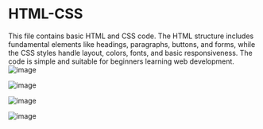 # HTML-CSS
This file contains basic HTML and CSS code. The HTML structure includes fundamental elements like headings, paragraphs, buttons, and forms, while the CSS styles handle layout, colors, fonts, and basic responsiveness. The code is simple and suitable for beginners learning web development.
![image](https://github.com/user-attachments/assets/e5431dd0-a2d2-44f1-b20a-40e25bdea226)

![image](https://github.com/user-attachments/assets/3e3f282f-710f-45d1-b9ac-48c0ead09624)

![image](https://github.com/user-attachments/assets/231f0599-99be-470d-9153-79c24d86bac9)

![image](https://github.com/user-attachments/assets/9bd0882e-8de2-4e03-9517-5b63c4882442)




